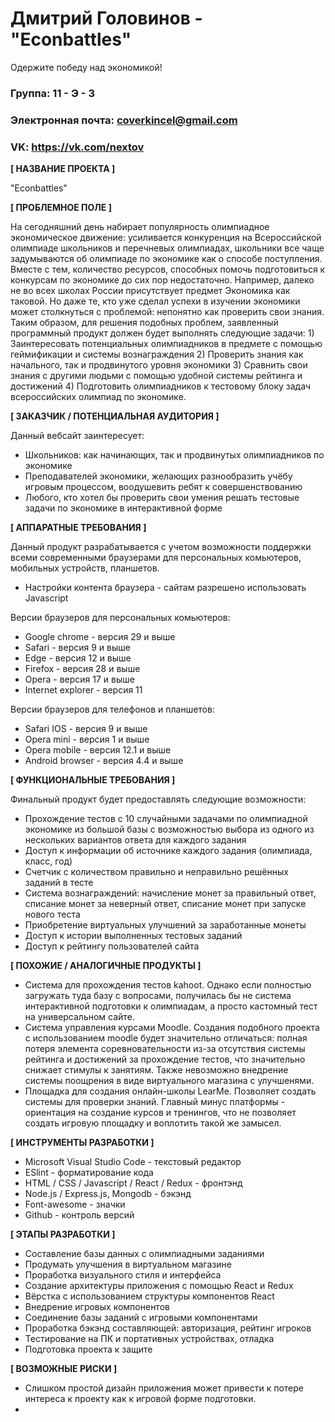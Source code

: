 # Дмитрий Головинов - "Econbattles"
Одержите победу над экономикой!

### Группа: 11 - Э - 3
### Электронная почта: coverkincel@gmail.com
### VK: https://vk.com/nextov

**[ НАЗВАНИЕ ПРОЕКТА ]**

"Econbattles"

**[ ПРОБЛЕМНОЕ ПОЛЕ ]**

На сегодняшний день набирает популярность олимпиадное экономическое движение: усиливается конкуренция на Всероссийской олимпиаде школьников и перечневых олимпиадах, школьники все чаще задумываются об олимпиаде по экономике как о способе поступления. Вместе с тем, количество ресурсов, способных помочь подготовиться к конкурсам по экономике до сих пор недостаточно. Например, далеко не во всех школах России присутствует предмет Экономика как таковой. Но даже те, кто уже сделал успехи в изучении экономики может столкнуться с проблемой: непонятно как проверить свои знания. Таким образом, для решения подобных проблем, заявленный программный продукт должен будет выполнять следующие задачи: 1) Заинтересовать потенциальных олимпиадников в предмете с помощью геймификации и системы вознаграждения 2) Проверить знания как начального, так и продвинутого уровня экономики 3) Сравнить свои знания с другими людьми с помощью удобной системы рейтинга и достижений 4) Подготовить олимпиадников к тестовому блоку задач всероссийских олимпиад по экономике.


**[ ЗАКАЗЧИК / ПОТЕНЦИАЛЬНАЯ АУДИТОРИЯ ]**

Данный вебсайт заинтересует:

* Школьников: как начинающих, так и продвинутых олимпиадников по экономике
* Преподавателей экономики, желающих разнообразить учёбу игровым процессом, воодушевить ребят к совершенствованию
* Любого, кто хотел бы проверить свои умения решать тестовые задачи по экономике в интерактивной форме

**[ АППАРАТНЫЕ ТРЕБОВАНИЯ ]**

Данный продукт разрабатывается с учетом возможности поддержки всеми современными браузерами для персональных комьютеров, мобильных устройств, планшетов.

* Настройки контента браузера - сайтам разрешено использовать Javascript

Версии браузеров для персональных комьютеров:
* Google chrome - версия 29 и выше
* Safari - версия 9 и выше
* Edge - версия 12 и выше
* Firefox - версия 28 и выше
* Opera - версия 17 и выше
* Internet explorer - версия 11

Версии браузеров для телефонов и планшетов:
* Safari IOS - версия 9 и выше
* Opera mini - версия 1 и выше
* Opera mobile - версия 12.1 и выше
* Android browser - версия 4.4 и выше

**[ ФУНКЦИОНАЛЬНЫЕ ТРЕБОВАНИЯ ]**

Финальный продукт будет предоставлять следующие возможности:

* Прохождение тестов с 10 случайными задачами по олимпиадной экономике из большой базы с возможностью выбора из одного из нескольких вариантов ответа для каждого задания
* Доступ к информации об источнике каждого задания (олимпиада, класс, год)
* Счетчик с количеством правильно и неправильно решённых заданий в тесте
* Система вознаграждений: начисление монет за правильный ответ, списание монет за неверный ответ, списание монет при запуске нового теста
* Приобретение виртуальных улучшений за заработанные монеты
* Доступ к истории выполненных тестовых заданий
* Доступ к рейтингу пользователей сайта

**[ ПОХОЖИЕ / АНАЛОГИЧНЫЕ ПРОДУКТЫ ]**

* Система для прохождения тестов kahoot. Однако если полностью загружать туда базу с вопросами, получилась бы не система интерактивной подготовки к олимпиадам, а просто кастомный тест на универсальном сайте.
* Система управления курсами Moodle. Создания подобного проекта с использованием moodle будет значительно отличаться: полная потеря элемента соревновательности из-за отсутствия системы рейтинга и достижений за прохождение тестов, что значительно снижает стимулы к занятиям. Также невозможно внедрение системы поощрения в виде виртуального магазина с улучшенями. 
* Площадка для создания онлайн-школы LearMe. Позволяет создать системы для проверки знаний. Главный минус платформы - ориентация на создание курсов и тренингов, что не позволяет создать игровую площадку и воплотить такой же замысел. 

**[ ИНСТРУМЕНТЫ РАЗРАБОТКИ ]**

* Microsoft Visual Studio Code - текстовый редактор
* ESlint - форматирование кода
* HTML / CSS / Javascript / React / Redux - фронтэнд
* Node.js / Express.js, Mongodb - бэкэнд
* Font-awesome - значки
* Github - контроль версий

**[ ЭТАПЫ РАЗРАБОТКИ ]**

* Составление базы данных с олимпиадными заданиями
* Продумать улучшения в виртуальном магазине
* Проработка визуального стиля и интерфейса
* Создание архитектуры приложения с помощью React и Redux
* Вёрстка с использованием структуры компонентов React
* Внедрение игровых компонентов
* Соединение базы заданий с игровыми компонентами
* Проработка бэкэнд составляющей: авторизация, рейтинг игроков
* Тестирование на ПК и портативных устройствах, отладка
* Подготовка проекта к защите

**[ ВОЗМОЖНЫЕ РИСКИ ]**

* Слишком простой дизайн приложения может привести к потере интереса к проекту как к игровой форме подготовки.
* 
